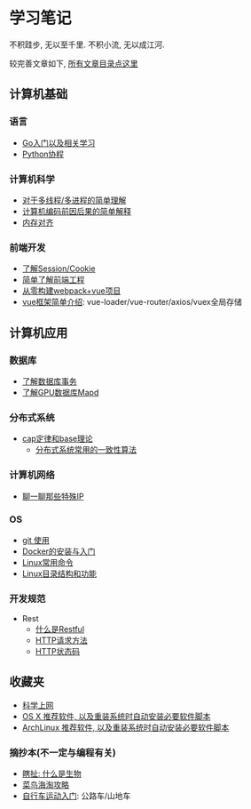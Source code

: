 # 学习笔记
不积跬步, 无以至千里. 不积小流, 无以成江河.

较完善文章如下, [所有文章目录点这里](/catalog.md)

## 计算机基础
### 语言
- [Go入门以及相关学习](/basics/language/golang/)
- [Python协程](/basics/language/python/coroutines.md)
### 计算机科学
- [对于多线程/多进程的简单理解](/basics/skill/thread_process.md)
- [计算机编码前因后果的简单解释](/basics/skill/encode/encode_0.md)
- [内存对齐](/basics/skill/Memory-Alignment.md)
### 前端开发
- [了解Session/Cookie](/basics/front_end/fe/Session-Cookie.md)
- [简单了解前端工程](/basics/front_end/fe/dev&build&deploy.md)
- [从零构建webpack+vue项目](/basics/front_end/fe/crete-project.md)
- [vue框架简单介绍](/basics/front_end/vue/vue.md): vue-loader/vue-router/axios/vuex全局存储

## 计算机应用
### 数据库
- [了解数据库事务](/application/database/basics/transaction.md)
- [了解GPU数据库Mapd](/application/database/mapd/Mapd.md)
### 分布式系统
- [cap定律和base理论](/application/distributed_system/cap_base.md)
    - [分布式系统常用的一致性算法](/application/distributed_system/consistency.md)
### 计算机网络
- [聊一聊那些特殊IP](/application/network/special_ip.md)
### OS
- [git 使用](/application/os/git/use.md)
- [Docker的安装与入门](/application/os/lxc/docker/how_to_use.md)
- [Linux常用命令](/application/os/linux/basic_cmd.md)
- [Linux目录结构和功能](/application/os/linux/dirstructure.md)
### 开发规范
- Rest
    - [什么是Restful](/application/standard/rest/restful.md)
    - [HTTP请求方法](/application/standard/rest/HTTP_request_methods.md)
    - [HTTP状态码](/application/standard/rest/HTTP_status_code.md)

## 收藏夹
- [科学上网](/collect/soft/shadowsocks.md)
- [OS X 推荐软件, 以及重装系统时自动安装必要软件脚本](/collect/soft/osx/init.md)
- [ArchLinux 推荐软件, 以及重装系统时自动安装必要软件脚本](https://github.com/everywan/arch_i3)
### 摘抄本(不一定与编程有关)
- [瞎扯: 什么是生物](/collect/litera/FUN/WhatsIt.md)
- [菜鸟海淘攻略](/collect/litera/RESEARCH/HowGoSea.md)
- [自行车运动入门](/collect/litera/RESEARCH/HowChooseBike.md): 公路车/山地车
